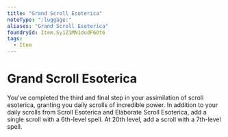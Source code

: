 ```yaml
---
title: "Grand Scroll Esoterica"
noteType: ":luggage:"
aliases: "Grand Scroll Esoterica"
foundryId: Item.Sy1Z1MN1dudF6Ot6
tags:
  - Item
---
```


# Grand Scroll Esoterica

You've completed the third and final step in your assimilation of scroll esoterica, granting you daily scrolls of incredible power. In addition to your daily scrolls from Scroll Esoterica and Elaborate Scroll Esoterica, add a single scroll with a 6th-level spell. At 20th level, add a scroll with a 7th-level spell.
